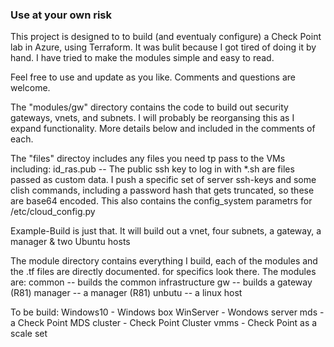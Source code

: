 ### Use at your own risk 

This project is designed to to build (and eventualy configure) a Check Point lab in Azure,
using Terraform. It was bulit because I got tired of doing it by hand. I have tried to make the modules simple and easy to read.

Feel free to use and update as you like. Comments and questions are welcome.

The "modules/gw" directory contains the code to build out security gateways, vnets, and subnets.
I will probably be reorgansing this as I expand functionality. More details below and included 
in the comments of each.

The "files" directoy includes any files you need tp pass to the VMs including:
    id_ras.pub -- The public ssh key to log in with
    *.sh are files passed as custom data. I push a specific set of server ssh-keys and some clish
    commands, including a password hash that gets truncated, so these are base64 encoded. This also
    contains the config_system parametrs for /etc/cloud_config.py

Example-Build is just that. It will build out a vnet, four subnets, a gateway, a manager & two Ubuntu hosts

The module directory contains everything I build, each of the modules and the .tf files are directly documented. for specifics look there.
The modules are:
  common -- builds the common infrastructure
  gw -- builds a gateway (R81)
  manager -- a manager (R81)
  unbutu -- a linux host

To be build:
  Windows10 - Windows box
  WinServer - Wondows server
  mds - a Check Point MDS
  cluster - Check Point Cluster
  vmms - Check Point as a scale set

